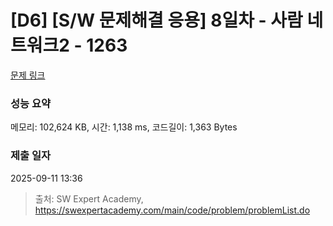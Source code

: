 # [D6] [S/W 문제해결 응용] 8일차 - 사람 네트워크2 - 1263 

[문제 링크](https://swexpertacademy.com/main/code/problem/problemDetail.do?contestProbId=AV18P2B6Iu8CFAZN) 

### 성능 요약

메모리: 102,624 KB, 시간: 1,138 ms, 코드길이: 1,363 Bytes

### 제출 일자

2025-09-11 13:36



> 출처: SW Expert Academy, https://swexpertacademy.com/main/code/problem/problemList.do